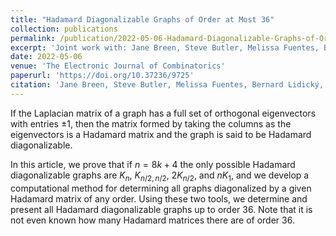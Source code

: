 ```yaml
---
title: "Hadamard Diagonalizable Graphs of Order at Most 36"
collection: publications
permalink: /publication/2022-05-06-Hadamard-Diagonalizable-Graphs-of-Order-at-Most-36
excerpt: 'Joint work with: Jane Breen, Steve Butler, Melissa Fuentes, Bernard Lidický, Michael Phillips, Alexander W. N. Riasanovsky, Sung-Yell Song, Cedar Wiseman and Xiaohong Zhang'
date: 2022-05-06
venue: 'The Electronic Journal of Combinatorics'
paperurl: 'https://doi.org/10.37236/9725'
citation: 'Jane Breen, Steve Butler, Melissa Fuentes, Bernard Lidický, Michael Phillips, Alexander W. N. Riasanovsky, Sung-Yell Song, Ralihe R. Villagrán, Cedar Wiseman and Xiaohong Zhang. &quot;Hadamard Diagonalizable Graphs of Order at Most 36.&quot; <i>The Electronic Journal of Combinatorics</i>. 29(2), P2.16.'
---
```


If the Laplacian matrix of a graph has a full set of orthogonal eigenvectors with entries $\pm 1$, then the matrix formed by taking the columns as the eigenvectors is a Hadamard matrix and the graph is said to be Hadamard diagonalizable.

In this article, we prove that if $n=8k+4$ the only possible Hadamard diagonalizable graphs are $K_n$, $K_{n/2,n/2}$, $2K_{n/2}$, and $nK_1$, and we develop a computational method for determining all graphs diagonalized by a given Hadamard matrix of any order. Using these two tools, we determine and present all Hadamard diagonalizable graphs up to order 36. Note that it is not even known how many Hadamard matrices there are of order 36.

